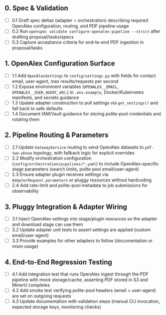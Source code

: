 ## 0. Spec & Validation

- [ ] 0.1 Draft spec deltas (adapter + orchestration) describing required OpenAlex configuration, routing, and PDF pipeline usage
- [ ] 0.2 Run `openspec validate configure-openalex-pipeline --strict` after drafting proposal/tasks/specs
- [ ] 0.3 Capture acceptance criteria for end-to-end PDF ingestion in proposal/tasks

## 1. OpenAlex Configuration Surface

- [ ] 1.1 Add `OpenAlexSettings` to `config/settings.py` with fields for contact email, user-agent, max results/requests per second
- [ ] 1.2 Expose environment variables (`OPENALEX__EMAIL`, `OPENALEX__USER_AGENT`, etc.) in `.env.example`, Docker/Kubernetes manifests, and secrets guidance
- [ ] 1.3 Update adapter construction to pull settings via `get_settings()` and fall back to safe defaults
- [ ] 1.4 Document IAM/Vault guidance for storing polite-pool credentials and rotating them

## 2. Pipeline Routing & Parameters

- [ ] 2.1 Update `GatewayService` routing to send OpenAlex datasets to `pdf-two-phase` topology, with fallback logic for explicit overrides
- [ ] 2.2 Modify orchestration configuration (`config/orchestration/pipelines/*.yaml`) to include OpenAlex-specific stage parameters (search limits, polite pool email/user-agent)
- [ ] 2.3 Ensure adapter plugin receives settings via `AdapterRequest.parameters` or pluggy resources without hardcoding
- [ ] 2.4 Add rate-limit and polite-pool metadata to job submissions for observability

## 3. Pluggy Integration & Adapter Wiring

- [ ] 3.1 Inject OpenAlex settings into stage/plugin resources so the adapter and download stage can use them
- [ ] 3.2 Update adapter unit tests to assert settings are applied (custom email/user-agent)
- [ ] 3.3 Provide examples for other adapters to follow (documentation or mixin usage)

## 4. End-to-End Regression Testing

- [ ] 4.1 Add integration test that runs OpenAlex ingest through the PDF pipeline with mock storage/cache, asserting PDF stored in S3 and MinerU completes
- [ ] 4.2 Add smoke test verifying polite-pool headers (email + user-agent) are set on outgoing requests
- [ ] 4.3 Update documentation with validation steps (manual CLI invocation, expected storage keys, monitoring checks)

